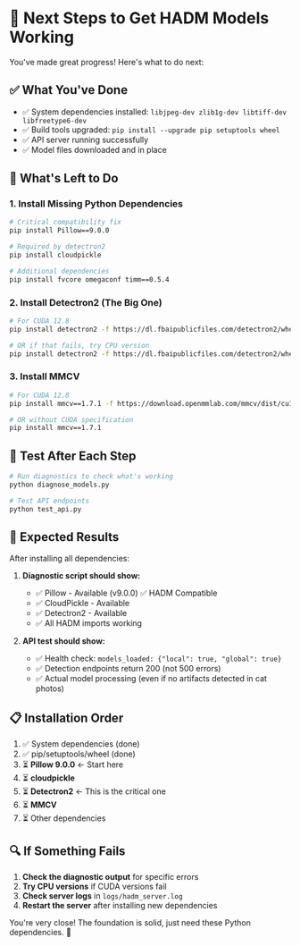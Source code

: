 # 🚀 Next Steps to Get HADM Models Working

You've made great progress! Here's what to do next:

## ✅ What You've Done
- ✅ System dependencies installed: `libjpeg-dev zlib1g-dev libtiff-dev libfreetype6-dev`
- ✅ Build tools upgraded: `pip install --upgrade pip setuptools wheel`
- ✅ API server running successfully
- ✅ Model files downloaded and in place

## 🔧 What's Left to Do

### 1. Install Missing Python Dependencies

```bash
# Critical compatibility fix
pip install Pillow==9.0.0

# Required by detectron2
pip install cloudpickle

# Additional dependencies
pip install fvcore omegaconf timm==0.5.4
```

### 2. Install Detectron2 (The Big One)

```bash
# For CUDA 12.8
pip install detectron2 -f https://dl.fbaipublicfiles.com/detectron2/wheels/cu128/torch2.0/index.html

# OR if that fails, try CPU version
pip install detectron2 -f https://dl.fbaipublicfiles.com/detectron2/wheels/cpu/torch2.0/index.html
```

### 3. Install MMCV

```bash
# For CUDA 12.8
pip install mmcv==1.7.1 -f https://download.openmmlab.com/mmcv/dist/cu128/torch2.0/index.html

# OR without CUDA specification
pip install mmcv==1.7.1
```

## 🧪 Test After Each Step

```bash
# Run diagnostics to check what's working
python diagnose_models.py

# Test API endpoints
python test_api.py
```

## 🎯 Expected Results

After installing all dependencies:

1. **Diagnostic script should show:**
   - ✅ Pillow - Available (v9.0.0) ✅ HADM Compatible
   - ✅ CloudPickle - Available
   - ✅ Detectron2 - Available
   - ✅ All HADM imports working

2. **API test should show:**
   - ✅ Health check: `models_loaded: {"local": true, "global": true}`
   - ✅ Detection endpoints return 200 (not 500 errors)
   - ✅ Actual model processing (even if no artifacts detected in cat photos)

## 📋 Installation Order

1. ✅ System dependencies (done)
2. ✅ pip/setuptools/wheel (done)  
3. ⏳ **Pillow 9.0.0** ← Start here
4. ⏳ **cloudpickle**
5. ⏳ **Detectron2** ← This is the critical one
6. ⏳ **MMCV**
7. ⏳ Other dependencies

## 🔍 If Something Fails

1. **Check the diagnostic output** for specific errors
2. **Try CPU versions** if CUDA versions fail
3. **Check server logs** in `logs/hadm_server.log`
4. **Restart the server** after installing new dependencies

You're very close! The foundation is solid, just need these Python dependencies. 🎯 